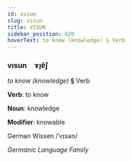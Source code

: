 ```yaml
---
id: vısun
slug: vısun
title: VISUN
sidebar_position: 620
hoverText: to know (knowledge) § Verb
---
```


### vısun&emsp;<span kind="abugida">ɤȷɐ̃ʃ</span>

*to know (knowledge)* **§** Verb

**Verb**: to know

**Noun**: knowledge

**Modifier**: knowable

German Wissen /ˈvɪsən/

*Germanic Language Family*